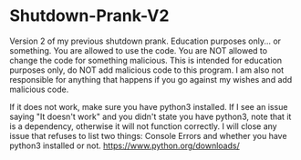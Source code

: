 # Shutdown-Prank-V2
Version 2 of my previous shutdown prank. Education purposes only... or something.
You are allowed to use the code. You are NOT allowed to change the code for something malicious. This is intended for education purposes only, do NOT add malicious code to this program. I am also not responsible for anything that happens if you go against my wishes and add malicious code. 

If it does not work, make sure you have python3 installed. If I see an issue saying "It doesn't work" and you didn't state you have python3, note that it is a dependency, otherwise it will not function correctly. I will close any issue that refuses to list two things: Console Errors and whether you have python3 installed or not.
https://www.python.org/downloads/
